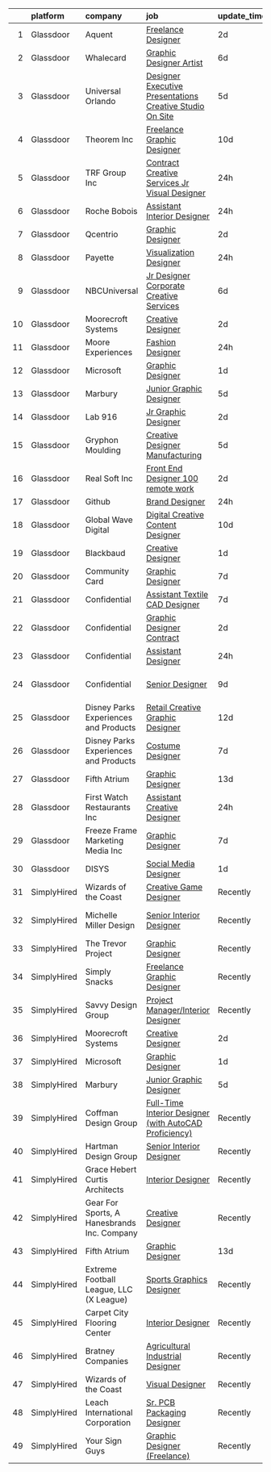 

|    | platform    | company                                     | job                                                                                                                                                                                                                                                                                                                                                                                                                                                                                                                                                                                                                                                                                                                                                                                                                                                                                          | update_time   | location                   |
|---:|:------------|:--------------------------------------------|:---------------------------------------------------------------------------------------------------------------------------------------------------------------------------------------------------------------------------------------------------------------------------------------------------------------------------------------------------------------------------------------------------------------------------------------------------------------------------------------------------------------------------------------------------------------------------------------------------------------------------------------------------------------------------------------------------------------------------------------------------------------------------------------------------------------------------------------------------------------------------------------------|:--------------|:---------------------------|
|  1 | Glassdoor   | Aquent                                      | [Freelance Designer](https://www.glassdoor.com/partner/jobListing.htm?pos=109&ao=1110586&s=58&guid=000001818f54cdf38960b4bf32467155&src=GD_JOB_AD&t=SR&vt=w&cs=1_82964051&cb=1655967109013&jobListingId=1007951854005&cpc=6FC5BA77C9A4CD78&jrtk=3-0-1g67l9jh2k253801-1g67l9jhh21v0000-6b7fd33a2215014d--6NYlbfkN0DMrcEu7yrtATojKJA7cEzGQ3FdRGWLh0CZQInL4ECGI9gD0Wolx9R2v-Aex0-GK06r7jr2yfZu2kgVp0sZ6EVIkEqLy6HsuE2xUXhgtTuSH9aW2iy6JFsbhnXD4lqd6o63KHNWKa-kIX3_-LGQy9gB229gQG10FH9U8oHTTPVyCzQ96Eeijf__jPZM8SJuc5h9J44dt35QFADzn9BVNsMfAVQDW8S4E4b0yZhKXEjPRc-i4SlKs9vr8DU3-GgR9r1YjKNDuuJC8y13-Npi7PvvT4tvxzEk7MQItBh2tI-5kD_PSUUM8FKiPyjBBAWw1qaxReMfcSeibdxcFPBXKOqI45WqdfyaDChVljO5ls9cKH7ELa8kmEYNTwDOBRhqrFNgBpsMrpaFlABWsowrcCZkbWqMBPlJ7jCP3EJKzNzoWunpyCFcm9xXkMEv6V2ekQ5nAXk-6UYCdQ%3D%3D)                                                                                         | 2d            | Boston, MA                 |
|  2 | Glassdoor   | Whalecard                                   | [Graphic Designer Artist](https://www.glassdoor.com/partner/jobListing.htm?pos=121&ao=1136043&s=58&guid=000001818f54cdf38960b4bf32467155&src=GD_JOB_AD&t=SR&vt=w&ea=1&cs=1_0248c4aa&cb=1655967109018&jobListingId=1007944873079&jrtk=3-0-1g67l9jh2k253801-1g67l9jhh21v0000-0402803406788386-)                                                                                                                                                                                                                                                                                                                                                                                                                                                                                                                                                                                                | 6d            | Remote                     |
|  3 | Glassdoor   | Universal Orlando                           | [Designer  Executive Presentations   Creative Studio   On Site](https://www.glassdoor.com/partner/jobListing.htm?pos=115&ao=1136043&s=58&guid=000001818f54cdf38960b4bf32467155&src=GD_JOB_AD&t=SR&vt=w&cs=1_e9831965&cb=1655967109014&jobListingId=1007947867960&jrtk=3-0-1g67l9jh2k253801-1g67l9jhh21v0000-87614353369f8b3e-)                                                                                                                                                                                                                                                                                                                                                                                                                                                                                                                                                               | 5d            | Orlando, FL                |
|  4 | Glassdoor   | Theorem Inc                                 | [Freelance Graphic Designer](https://www.glassdoor.com/partner/jobListing.htm?pos=105&ao=1110586&s=58&guid=000001818f54cdf38960b4bf32467155&src=GD_JOB_AD&t=SR&vt=w&ea=1&cs=1_ebc41204&cb=1655967109013&jobListingId=1007933778137&cpc=AC285F3A3ECA6BB0&jrtk=3-0-1g67l9jh2k253801-1g67l9jhh21v0000-c6f76b686089fad8--6NYlbfkN0AFW8_jy3Exud-3yScDe6C_gOnco_vY6PGUfytLF_4d6EkTCpOAWV-CrHKoiYYLwIqg1l_gI_lcE6Sgc6Z0AbUcjp9OM2Gim2qbKXCOcZaAhiPME1DQ2wZs7zWrQyxgM_WwQXANWvgVEC4Lx131mJzhmPIQ_XinjlxfRdvB2NH3Hgy4UHt9gIwQdv5K2XbsF0Wxq4RdhJKqSUWyOAJ8WvlDVrGLjbDWudKFWgXuO27vgvnk01TtvQb7oe3ABfAmHiWMQ7wKlyw2pj13-uJhGeox320TvOMhm_8lg9kD23FsPYnytGBWwkwNi7eeLfXRBM5c1s-nMzRqUAL5uBIgN6-yOIcDlGGjXZml8hZw0iNTG0XC-0DfIE-n97Xv6It8kNpOBjuPB0qHYV_JHNFGMv5Vr8-DzTRUTm4zZpDTCXV_dOSJInNXkxM34EeCTv5JGtriVGSL-m1ARMrcjvpFnAjNYyHVxZXVfb4qMBAFVOwrqvdKT4h5uy24XP-VLpUSQOw%3D)                          | 10d           | Remote                     |
|  5 | Glassdoor   | TRF Group Inc                               | [Contract Creative Services Jr  Visual Designer](https://www.glassdoor.com/partner/jobListing.htm?pos=123&ao=1136043&s=58&guid=000001818f54cdf38960b4bf32467155&src=GD_JOB_AD&t=SR&vt=w&ea=1&cs=1_cfb86bf1&cb=1655967109019&jobListingId=1007957122548&jrtk=3-0-1g67l9jh2k253801-1g67l9jhh21v0000-13d6da905b953d48-)                                                                                                                                                                                                                                                                                                                                                                                                                                                                                                                                                                         | 24h           | New York, NY               |
|  6 | Glassdoor   | Roche Bobois                                | [Assistant Interior Designer](https://www.glassdoor.com/partner/jobListing.htm?pos=101&ao=1110586&s=58&guid=000001818f54cdf38960b4bf32467155&src=GD_JOB_AD&t=SR&vt=w&ea=1&cs=1_007429ea&cb=1655967109013&jobListingId=1007957450296&cpc=BA15C3E50D27FFE8&jrtk=3-0-1g67l9jh2k253801-1g67l9jhh21v0000-3ce67df6d04735b1--6NYlbfkN0APToHrk7ILONyRglvlT3LJMO76dZGJsKlG8WQjsY8CqwypV_UwhZFYq2FkaVwxerwVQ8UyOTlkW_7YNBlC4mH1xrc5tNHa-Q1Z2ncIcFgkcm3-2UzQwT2b0zb0iuiJCgy-AuKM7x7KQfOrnV6tKseb2J2yG1Db5NEklDfzLrwhCV_BEROzdhykHLneslbwimeD7bFsMS-LtI-UPEMUzophTudYEvQ359qGtwsZU5rPLtIS4oC-eXwbq5aDOgOKZmqRaiqbXihExL2PSwyhjv9s3bWzgyeMedWNp_mFLI2f8nrdTz8U38IV4I3CljfW4nLvB2GGI85XayLIRZu6MynaGnyUsuATtWAvvoiXPnAs7jd4h1SQByjW2C1ObOuq_rluxkljNz8afNOmKRDNzUTIXd4S4FsyPIa6bGes4KtAs_ezgSx_4A6pyW3l1yhsadJQuT_Fw8EA2ti0aJcdnlA9WicKh04-cRqHtV2rNj0BQR8XTpBRc41O5wMnbgER0Tc230XS0_iuwg%3D%3D)           | 24h           | Los Angeles, CA            |
|  7 | Glassdoor   | Qcentrio                                    | [Graphic Designer](https://www.glassdoor.com/partner/jobListing.htm?pos=114&ao=1136043&s=58&guid=000001818f54cdf38960b4bf32467155&src=GD_JOB_AD&t=SR&vt=w&cs=1_51ce5868&cb=1655967109014&jobListingId=1007951761137&jrtk=3-0-1g67l9jh2k253801-1g67l9jhh21v0000-edd0f7c2f6175437-)                                                                                                                                                                                                                                                                                                                                                                                                                                                                                                                                                                                                            | 2d            | Houston, TX                |
|  8 | Glassdoor   | Payette                                     | [Visualization Designer](https://www.glassdoor.com/partner/jobListing.htm?pos=128&ao=1136043&s=58&guid=000001818f54cdf38960b4bf32467155&src=GD_JOB_AD&t=SR&vt=w&ea=1&cs=1_6dd9dab1&cb=1655967109019&jobListingId=1007956547792&jrtk=3-0-1g67l9jh2k253801-1g67l9jhh21v0000-35c280cef01a4d85-)                                                                                                                                                                                                                                                                                                                                                                                                                                                                                                                                                                                                 | 24h           | Boston, MA                 |
|  9 | Glassdoor   | NBCUniversal                                | [Jr  Designer  Corporate Creative Services](https://www.glassdoor.com/partner/jobListing.htm?pos=116&ao=1136043&s=58&guid=000001818f54cdf38960b4bf32467155&src=GD_JOB_AD&t=SR&vt=w&cs=1_fa2be21a&cb=1655967109014&jobListingId=1007945789886&jrtk=3-0-1g67l9jh2k253801-1g67l9jhh21v0000-73598a47c0ee146c-)                                                                                                                                                                                                                                                                                                                                                                                                                                                                                                                                                                                   | 6d            | New York, NY               |
| 10 | Glassdoor   | Moorecroft Systems                          | [Creative Designer](https://www.glassdoor.com/partner/jobListing.htm?pos=111&ao=1136043&s=58&guid=000001818f54cdf38960b4bf32467155&src=GD_JOB_AD&t=SR&vt=w&ea=1&cs=1_e7b2f99b&cb=1655967109014&jobListingId=1007951975171&jrtk=3-0-1g67l9jh2k253801-1g67l9jhh21v0000-01db481e05daf2ac-)                                                                                                                                                                                                                                                                                                                                                                                                                                                                                                                                                                                                      | 2d            | Remote                     |
| 11 | Glassdoor   | Moore Experiences                           | [Fashion Designer](https://www.glassdoor.com/partner/jobListing.htm?pos=124&ao=1136043&s=58&guid=000001818f54cdf38960b4bf32467155&src=GD_JOB_AD&t=SR&vt=w&ea=1&cs=1_08aab186&cb=1655967109019&jobListingId=1007956854817&jrtk=3-0-1g67l9jh2k253801-1g67l9jhh21v0000-fc907f308e946991-)                                                                                                                                                                                                                                                                                                                                                                                                                                                                                                                                                                                                       | 24h           | Remote                     |
| 12 | Glassdoor   | Microsoft                                   | [Graphic Designer](https://www.glassdoor.com/partner/jobListing.htm?pos=119&ao=1136043&s=58&guid=000001818f54cdf38960b4bf32467155&src=GD_JOB_AD&t=SR&vt=w&ea=1&cs=1_b7a2bcb8&cb=1655967109018&jobListingId=1007955223233&jrtk=3-0-1g67l9jh2k253801-1g67l9jhh21v0000-78194f8f604e59fc-)                                                                                                                                                                                                                                                                                                                                                                                                                                                                                                                                                                                                       | 1d            | Remote                     |
| 13 | Glassdoor   | Marbury                                     | [Junior Graphic Designer](https://www.glassdoor.com/partner/jobListing.htm?pos=117&ao=1136043&s=58&guid=000001818f54cdf38960b4bf32467155&src=GD_JOB_AD&t=SR&vt=w&ea=1&cs=1_8e8ec1a6&cb=1655967109014&jobListingId=1007947966367&jrtk=3-0-1g67l9jh2k253801-1g67l9jhh21v0000-265648219fb521ff-)                                                                                                                                                                                                                                                                                                                                                                                                                                                                                                                                                                                                | 5d            | Remote                     |
| 14 | Glassdoor   | Lab 916                                     | [Jr  Graphic Designer](https://www.glassdoor.com/partner/jobListing.htm?pos=106&ao=1110586&s=58&guid=000001818f54cdf38960b4bf32467155&src=GD_JOB_AD&t=SR&vt=w&ea=1&cs=1_22c4d87c&cb=1655967109013&jobListingId=1007952834308&cpc=8795CF9063CD573D&jrtk=3-0-1g67l9jh2k253801-1g67l9jhh21v0000-457ed616efcefe7d--6NYlbfkN0BpjNmDsl8c3U7KJVddV-RuVe4azqwUC9lNtfo88f6OOQ4huVoiSr1-84vuxnLFO13j6P23GsU4Ng8BKL8Ygfva-o6hK75JDgyZ5-8U6ZpTvdzvzI0f89FpcSU-4hHzcN_7lN8HG1vVgEKMvDCWlW_D7ZWb2_Yy2FqK2gO-cXJSs1HmJQJyca-9ntLpEhQ48khyQ2ra6WSJ_z3bMvzj9YREqNiyPMElzKhAkEMG9Wcv9Zb4sRH-OGods-CeDQp2cvzVuGCslRV-_l5YoQltHqDpY5o64YLU9LY8lsmPjLpRBVdApQJijcu9fJsKNjBDK4QFud1f8T5XlJBF522MUJ-kitTQeQ8fWD-Gb5ZH4ZdCcMYy8jt_HJ9dww9Pk7yeXcIt94GK5nE_5P1yS-PlSLDxjkSBdXn1DDMbc3PclMBpAC6CcVEBYZYHFfuCWmGNGPA-hsxR_WImVoWHrr0OaStKReNvpNywNIpCNVUmaLkbqv-LN8R0GJ9I_EEyuhE4STab7KnmaLi3iw%3D%3D)                  | 2d            | Remote                     |
| 15 | Glassdoor   | Gryphon Moulding                            | [Creative Designer   Manufacturing](https://www.glassdoor.com/partner/jobListing.htm?pos=125&ao=1136043&s=58&guid=000001818f54cdf38960b4bf32467155&src=GD_JOB_AD&t=SR&vt=w&ea=1&cs=1_fa4370ec&cb=1655967109019&jobListingId=1007948163321&jrtk=3-0-1g67l9jh2k253801-1g67l9jhh21v0000-3b04b6efa665fbfa-)                                                                                                                                                                                                                                                                                                                                                                                                                                                                                                                                                                                      | 5d            | Garden Grove, CA           |
| 16 | Glassdoor   | Real Soft  Inc                              | [Front End Designer   100  remote work](https://www.glassdoor.com/partner/jobListing.htm?pos=110&ao=1110586&s=58&guid=000001818f54cdf38960b4bf32467155&src=GD_JOB_AD&t=SR&vt=w&ea=1&cs=1_b7aa0b7e&cb=1655967109014&jobListingId=1007952049889&cpc=3BA4CE39D5B5DEF5&jrtk=3-0-1g67l9jh2k253801-1g67l9jhh21v0000-bf6c8091a980af73--6NYlbfkN0DiQIiDHDK-hQubne5EGaja-6KWeX3s4TLCkt3ADUaSLMlLPfpfJJ3bm-5w7QVCX0gz21xt6zXOc8odH8JBg7iSnXvgL-hIfBGLQ5gLaXYIITNsg6fcjh9adPp-dHKPtwMZo4GFV2nGtUtGCYJODIUpTtYgtxR17IVc0NbaKyrouJF_NBlT9nGgTbQpxS4D5x0hAKgXoDuW1-yrm7U248ACngkAMerwShkgWat4C9q9HiO9uAi35SSi_nsmiOmWLJalUoJWUsB-ULIFQRa5WZT5zEPRbtOjYfkveRX0rmjRpJGXtphAn-n3Z1_pq-9MRAb8eXlJl-AUnjYGgw2p16_U8huJ_2a4IaPWjHItxVjaLqwpwNfnUOEHhsAQM3pp4c8lxeAgPYXTvlugG5NCZSpgZkkaKgRN4lqFBZ3orML8IeVZ-x98qcOS0zttMQtZfG-QykhAhb-GRSCfbOrcPa3cCuW97ZzrHqtQv49FK2ZOfI-KLZgN45TUciDlWrN0lWTR7Pa9O2klMA%3D%3D) | 2d            | Remote                     |
| 17 | Glassdoor   | Github                                      | [Brand Designer](https://www.glassdoor.com/partner/jobListing.htm?pos=127&ao=1136043&s=58&guid=000001818f54cdf38960b4bf32467155&src=GD_JOB_AD&t=SR&vt=w&cs=1_e373a5d3&cb=1655967109019&jobListingId=1007957287973&jrtk=3-0-1g67l9jh2k253801-1g67l9jhh21v0000-5a966aaeafda2f22-)                                                                                                                                                                                                                                                                                                                                                                                                                                                                                                                                                                                                              | 24h           | Remote                     |
| 18 | Glassdoor   | Global Wave Digital                         | [Digital Creative Content Designer](https://www.glassdoor.com/partner/jobListing.htm?pos=118&ao=1136043&s=58&guid=000001818f54cdf38960b4bf32467155&src=GD_JOB_AD&t=SR&vt=w&cs=1_ba7f771c&cb=1655967109017&jobListingId=1007935078468&jrtk=3-0-1g67l9jh2k253801-1g67l9jhh21v0000-1c08a091b62c88d5-)                                                                                                                                                                                                                                                                                                                                                                                                                                                                                                                                                                                           | 10d           | Remote                     |
| 19 | Glassdoor   | Blackbaud                                   | [Creative Designer](https://www.glassdoor.com/partner/jobListing.htm?pos=112&ao=1136043&s=58&guid=000001818f54cdf38960b4bf32467155&src=GD_JOB_AD&t=SR&vt=w&cs=1_47b93b3f&cb=1655967109014&jobListingId=1007954277008&jrtk=3-0-1g67l9jh2k253801-1g67l9jhh21v0000-388c7f723f42cca4-)                                                                                                                                                                                                                                                                                                                                                                                                                                                                                                                                                                                                           | 1d            | Remote                     |
| 20 | Glassdoor   | Community Card                              | [Graphic Designer](https://www.glassdoor.com/partner/jobListing.htm?pos=130&ao=1136043&s=58&guid=000001818f54cdf38960b4bf32467155&src=GD_JOB_AD&t=SR&vt=w&ea=1&cs=1_b49653a9&cb=1655967109019&jobListingId=1007942962766&jrtk=3-0-1g67l9jh2k253801-1g67l9jhh21v0000-74e4ceac3e9e58ee-)                                                                                                                                                                                                                                                                                                                                                                                                                                                                                                                                                                                                       | 7d            | Fresno, CA                 |
| 21 | Glassdoor   | Confidential                                | [Assistant Textile CAD Designer](https://www.glassdoor.com/partner/jobListing.htm?pos=102&ao=1110586&s=58&guid=000001818f54cdf38960b4bf32467155&src=GD_JOB_AD&t=SR&vt=w&ea=1&cs=1_9b3f118b&cb=1655967109013&jobListingId=1007941945593&cpc=8795CF9063CD573D&jrtk=3-0-1g67l9jh2k253801-1g67l9jhh21v0000-ce0c47f05901ac5c--6NYlbfkN0DkwT7sG4OkyhwI3t8pVD_hcX4oVyxj6rjpy63wstN2uZinknDbMpkGTQLJxoQB3z5HABCtxAWRcILncz95WB1MyDXXvyk8QrUAkjptWm6xCUOVh-2dx0HtVw9tOIRPUJVdp5Y9oQy938JU8buUgnLYMG7U6fr69kAjeKimVrVDePg_bwg1Uf8HJkzEtKD8DJDBinfsO1rGU5ATLsqdJT-gJYmGKCFr51Nh6RTvtJqHZnwOuHOs4dqkJ06PgJaG4Y2tCKRTrnVirW_eqc1lnpHmFklbqso9nBW7gbrbEGjYmZhHmgCeCyitAopfolxbHWd-ySTTNlOr5Ue9Hm21HGkFkcpguVDj8Y4BVyap3u1ryWdmsM3eMfQLJeDPQbx5EdzrtddxfqQh7KiTLjbok9xmZ_ctx3yCTs2nzYPIH8RMy6P1QV-UGKVbDv4WmEZ4SSbUkKtq018Tw9hLNJN3HtV_AfBn9vSKR114jN33TL9ZfJNUjsfU11g4OG7XiO8zq1E%3D)                      | 7d            | Remote                     |
| 22 | Glassdoor   | Confidential                                | [Graphic Designer  Contract ](https://www.glassdoor.com/partner/jobListing.htm?pos=104&ao=1110586&s=58&guid=000001818f54cdf38960b4bf32467155&src=GD_JOB_AD&t=SR&vt=w&ea=1&cs=1_f5ee31db&cb=1655967109013&jobListingId=1007953204724&cpc=6FC5BA77C9A4CD78&jrtk=3-0-1g67l9jh2k253801-1g67l9jhh21v0000-252535af34e287cc--6NYlbfkN0AK86zoRwW0NYGpb0_SobDK0dRkGwxQFJ_OcFvggPDbbCwS3N7iquAijo7vR4NYG7HQn2ZO0HM4RwVuLt8V2j8WgQNvR_YI9BzLCdAjRWOgVqYVb11UePhAA_EUO39DWIS4RaJ0TKlQKvKvrIl_CS8LTAL_stqPKvr1oJZwRu6Z3MjQzrDXZVT7TpKoJpfV4oSVo711te8DCIMkzfiBK-AoH1JWk_p85rJxUmTo2dKR21mcrtlDQ46VBB6iQQQ5BnZsVNQPGvoJstez7f4ezZPgVlopvb0osFVszzxRVtDKch0njeZewyMKn28-FSaLPy9LzCC3mlpVir2yUrxcs3qr0NC4BjAV8HhZ0H-EGAHt7I-zk7JvfgNQK4wiuEJm5dyMYzBp4almVliDEPiS1tjQ2Y0jPXxBye2PFx2N0GWmkLPuXTpZwhbCygKNP5v_73QmuOgF3mcR9AFDITXWm4QM7nG2aLOsWkvg1H1Ox3dp2iQWKRLLQEqmD9wFuKNhdh0%3D)                         | 2d            | Remote                     |
| 23 | Glassdoor   | Confidential                                | [Assistant Designer](https://www.glassdoor.com/partner/jobListing.htm?pos=108&ao=1110586&s=58&guid=000001818f54cdf38960b4bf32467155&src=GD_JOB_AD&t=SR&vt=w&ea=1&cs=1_c3009b2a&cb=1655967109014&jobListingId=1007957246680&cpc=0FE1F5EA2BC84A01&jrtk=3-0-1g67l9jh2k253801-1g67l9jhh21v0000-e1eb10494b992c02--6NYlbfkN0CqvJSq_zTLMD49U7TMKj0W9F2GnfPdvBqL9dchVKWfnVFFys0zln8XLzvEw6VIqMD_SsMc6ANFtnpYpkQnXOgTTy1zDd3Xu_YVCilDRKtaFhUjhS5l6pczdTysHlBtUkzHgovswBGA1fA8MvfKJbJfxUXgR4nWV02-w5pclGHjIeUKPOzLyo9RvoKzZh5fkheFCWqOodQmJE-wv89jBwSfVu6Qxa2RzGRZNcqIha1Lfj5yDKHA664zoGbMhafqoYJMDT-nUQyJy9G5fnNOYYsEH7Wde_9cn1zqJmlnoldeY0-X6ZZ3Vx5IuVlLD45AlzhFFjg0PMIgAODgVenKGfXLU6Ig3Y-6D1EOfnzVLS7sQtlET1fPqxI6JjoJCK9FnpEK5xcSk7OQr5Ug1Vq4mO9rdU3CAe6vEJpS28UBJTL4dff6XYhJDhLFO-E8lDGIX8_3OLBMRgwHRj5TnvBBHX_nkahT6nigRGrQBqLsUzAQxvuJ0E0wjHKwFlbAU4p9jsUCJQYmfvqVEg%3D%3D)                    | 24h           | New York, NY               |
| 24 | Glassdoor   | Confidential                                | [Senior Designer](https://www.glassdoor.com/partner/jobListing.htm?pos=103&ao=1110586&s=58&guid=000001818f54cdf38960b4bf32467155&src=GD_JOB_AD&t=SR&vt=w&ea=1&cs=1_b1f7acd6&cb=1655967109013&jobListingId=1007937017269&cpc=9C4F014304452074&jrtk=3-0-1g67l9jh2k253801-1g67l9jhh21v0000-a5326a7357206d7f--6NYlbfkN0Ao15p4DUFE77HqUxReqiB4f6Al0PG_sYnmzLe65nBLKBcpHHaaYIwSQZwpGpShbkeUf6wc2q2DuLe6M3U5mDA0w15ymPhKK5N0wPjHEOkxgmHT9nhZA2JEgTXDLqcxSYDUV6VteGjgNc_4LaUp6D8BMHxIY64W8hyFBk9uw5ZcGdbYKIfKkaoVkfMYto6B15YrYGSWDR0bw1Pc7tLnXfvKs28xd0utBvjWX_WYhEYcYyA3ECBgcoxaf3lObpgykxJHFds5B-TCfgIrgzWgGps_FutQEu2LrZcw5xadP7SoNZTDCwQvC8HzKAs9OQLzeWhr0iRIsN3rw6RJKI0SKdwa3vbuXiQjK2INlvFGnJg5wB6ed8Gg0MdCpLW1Ip9GZrEUTytcqFKn9QyGy6IHwX4NXOAG-zbq_2IchG6f2WMaGTOGkGPtthOe9uFYvAxbpaqH-SChcoSDeURMXJNo41Dkc0QHzjIswSQAFcrY4hRoEtldiD73rWn-EBoB2bajWsA%3D)                                     | 9d            | Middle Village, Otsego, NY |
| 25 | Glassdoor   | Disney Parks  Experiences and Products      | [Retail Creative Graphic Designer](https://www.glassdoor.com/partner/jobListing.htm?pos=122&ao=1136043&s=58&guid=000001818f54cdf38960b4bf32467155&src=GD_JOB_AD&t=SR&vt=w&cs=1_0cb516e1&cb=1655967109018&jobListingId=1007931405948&jrtk=3-0-1g67l9jh2k253801-1g67l9jhh21v0000-fdb59e6928bec550-)                                                                                                                                                                                                                                                                                                                                                                                                                                                                                                                                                                                            | 12d           | Kissimmee, FL              |
| 26 | Glassdoor   | Disney Parks  Experiences and Products      | [Costume Designer](https://www.glassdoor.com/partner/jobListing.htm?pos=129&ao=1136043&s=58&guid=000001818f54cdf38960b4bf32467155&src=GD_JOB_AD&t=SR&vt=w&cs=1_5e4a6f69&cb=1655967109019&jobListingId=1007941845593&jrtk=3-0-1g67l9jh2k253801-1g67l9jhh21v0000-ccf7396f95d62316-)                                                                                                                                                                                                                                                                                                                                                                                                                                                                                                                                                                                                            | 7d            | Orlando, FL                |
| 27 | Glassdoor   | Fifth Atrium                                | [Graphic Designer](https://www.glassdoor.com/partner/jobListing.htm?pos=113&ao=1136043&s=58&guid=000001818f54cdf38960b4bf32467155&src=GD_JOB_AD&t=SR&vt=w&ea=1&cs=1_37c3742f&cb=1655967109014&jobListingId=1007930521371&jrtk=3-0-1g67l9jh2k253801-1g67l9jhh21v0000-d0d39c68e8e23311-)                                                                                                                                                                                                                                                                                                                                                                                                                                                                                                                                                                                                       | 13d           | Remote                     |
| 28 | Glassdoor   | First Watch Restaurants  Inc                | [Assistant Creative Designer](https://www.glassdoor.com/partner/jobListing.htm?pos=126&ao=1136043&s=58&guid=000001818f54cdf38960b4bf32467155&src=GD_JOB_AD&t=SR&vt=w&cs=1_5d01fdca&cb=1655967109019&jobListingId=1007956206885&jrtk=3-0-1g67l9jh2k253801-1g67l9jhh21v0000-54a8453d0b897269-)                                                                                                                                                                                                                                                                                                                                                                                                                                                                                                                                                                                                 | 24h           | Bradenton, FL              |
| 29 | Glassdoor   | Freeze Frame Marketing   Media  Inc         | [Graphic Designer](https://www.glassdoor.com/partner/jobListing.htm?pos=120&ao=1136043&s=58&guid=000001818f54cdf38960b4bf32467155&src=GD_JOB_AD&t=SR&vt=w&ea=1&cs=1_470fc9c1&cb=1655967109018&jobListingId=1007942040973&jrtk=3-0-1g67l9jh2k253801-1g67l9jhh21v0000-62b21f85ab881198-)                                                                                                                                                                                                                                                                                                                                                                                                                                                                                                                                                                                                       | 7d            | Remote                     |
| 30 | Glassdoor   | DISYS                                       | [Social Media Designer](https://www.glassdoor.com/partner/jobListing.htm?pos=107&ao=1110586&s=58&guid=000001818f54cdf38960b4bf32467155&src=GD_JOB_AD&t=SR&vt=w&ea=1&cs=1_78c743a0&cb=1655967109013&jobListingId=1007954898208&cpc=9908D8D4413DBB8A&jrtk=3-0-1g67l9jh2k253801-1g67l9jhh21v0000-a05501a1adfac7a8--6NYlbfkN0BTYkY06FZEdAAtNWO-eDAfNklmfZymsMF6eFRONl7rAMN5x_2sHrqXfWPo9rHDxSOM9Ek7PlkMePuVK-JU60UDBjiRm1hphPoR5guipRHMD9dUe0uRQFz4z4UteqrF8fAl0sI8KXULmQRm391Z3xjjQVGkocLftlYJB2xXVSaIt1mRnTqqHGBU_V_q9lB_qtNi9axgxCZ3nYabMEZbQrTHwMthvi5B8naxcADjP8HYH8uAxtucSk0t96n9tJrPLcgsLyFOze2m_CEpY4yC1Oxk2nTa0na0AbIfYRVe_Usyxwan545vCnhErzc4nCvZ_2tZxa0_E3uy3R7OqMW6BuBybx9dry2AvfrQ7jru_V_NwvI6DQ6Dfy5RDLkgGT2bDBSXDs3TXN0Bu_GVMu9b390emk93GOR7_VVfnadwGy1x6k-pqgXYznTtRFG8oJocPdlJGAonbOAIk2pbuoks1RTcfXDSnpWoPZJxcAXb8HZEpkcQrzP3Lwd7ZNUH3bKzmgE%3D)                               | 1d            | Herndon, VA                |
| 31 | SimplyHired | Wizards of the Coast                        | [Creative Game Designer](https://www.simplyhired.com/job/3U5NPAcld9zZ3VOc-NItCD-NzNvgqaZqPjmcmGZRZsaeN5WygOP2eA?q=creative+designer)                                                                                                                                                                                                                                                                                                                                                                                                                                                                                                                                                                                                                                                                                                                                                         | Recently      | Renton, WA                 |
| 32 | SimplyHired | Michelle Miller Design                      | [Senior Interior Designer](https://www.simplyhired.com/job/Sys27llYxhHd2Iu__rvU_izDDcx-fz8jwbDpbCIOLy5Dr_B0O3v-Mg?q=creative+designer)                                                                                                                                                                                                                                                                                                                                                                                                                                                                                                                                                                                                                                                                                                                                                       | Recently      | Saint Petersburg, FL       |
| 33 | SimplyHired | The Trevor Project                          | [Graphic Designer](https://www.simplyhired.com/job/3rYMdKhSr6EpWm-q7r75M2BLKTCb8o6XTtAQHf5ZMFgbG5OOrbXAnw?q=creative+designer)                                                                                                                                                                                                                                                                                                                                                                                                                                                                                                                                                                                                                                                                                                                                                               | Recently      | United States              |
| 34 | SimplyHired | Simply Snacks                               | [Freelance Graphic Designer](https://www.simplyhired.com/job/bMb-Gmv6jGFQK9RZr4KhH0XhvJdJ0HKwCr0zYgGcJtKQ3LnxHewYwA?q=creative+designer)                                                                                                                                                                                                                                                                                                                                                                                                                                                                                                                                                                                                                                                                                                                                                     | Recently      | Remote                     |
| 35 | SimplyHired | Savvy Design Group                          | [Project Manager/Interior Designer](https://www.simplyhired.com/job/YsTVNp6nM336MjEWyi9A2oN5zVIl9wlJWq0tDVxZK_pWOgvFYeDoqg?q=creative+designer)                                                                                                                                                                                                                                                                                                                                                                                                                                                                                                                                                                                                                                                                                                                                              | Recently      | St. Louis, MO              |
| 36 | SimplyHired | Moorecroft Systems                          | [Creative Designer](https://www.simplyhired.com/job/ihNdXrABi4KLXIr6a8rpyYTwJQo9amTY85X2hRDUO-0uWV6Hfzk4yA?q=creative+designer)                                                                                                                                                                                                                                                                                                                                                                                                                                                                                                                                                                                                                                                                                                                                                              | 2d            | Remote                     |
| 37 | SimplyHired | Microsoft                                   | [Graphic Designer](https://www.simplyhired.com/job/rNynTszMuANN-deV0Y0ZiwdFcxUflCdwgfDgoPkNsCwQ8hAcajxcSg?q=creative+designer)                                                                                                                                                                                                                                                                                                                                                                                                                                                                                                                                                                                                                                                                                                                                                               | 1d            | Remote                     |
| 38 | SimplyHired | Marbury                                     | [Junior Graphic Designer](https://www.simplyhired.com/job/MH8gQthZdwZl4mhAOI5f9bItaWa8oPpv_aqPrn1pKm0Dzb0oAGGYEA?q=creative+designer)                                                                                                                                                                                                                                                                                                                                                                                                                                                                                                                                                                                                                                                                                                                                                        | 5d            | Remote                     |
| 39 | SimplyHired | Coffman Design Group                        | [Full-Time Interior Designer (with AutoCAD Proficiency)](https://www.simplyhired.com/job/Xx7hJsbn6OIObeoohRD70Y4VdH0y_sC279UDSdlsem1MGWNh8Uj_rg?q=creative+designer)                                                                                                                                                                                                                                                                                                                                                                                                                                                                                                                                                                                                                                                                                                                         | Recently      | Naples, FL                 |
| 40 | SimplyHired | Hartman Design Group                        | [Senior Interior Designer](https://www.simplyhired.com/job/DoJeZfmJ3oegf4VFu1T5RNfVR0vOTRquqkQWPON31nRznnltc3G6Dw?q=creative+designer)                                                                                                                                                                                                                                                                                                                                                                                                                                                                                                                                                                                                                                                                                                                                                       | Recently      | Washington, DC             |
| 41 | SimplyHired | Grace Hebert Curtis Architects              | [Interior Designer](https://www.simplyhired.com/job/P4uYYbTk44YufM37BPFLKpQnRPhgT-TJJnBVKOfPULdXvverRsfOJA?q=creative+designer)                                                                                                                                                                                                                                                                                                                                                                                                                                                                                                                                                                                                                                                                                                                                                              | Recently      | New Orleans, LA            |
| 42 | SimplyHired | Gear For Sports, A Hanesbrands Inc. Company | [Creative Designer](https://www.simplyhired.com/job/2oVHV1MRDDAw-snMzPT9gi-6uvME0MTOHkvv3V2oADLOZT2kK8_ilw?q=creative+designer)                                                                                                                                                                                                                                                                                                                                                                                                                                                                                                                                                                                                                                                                                                                                                              | Recently      | Remote +1 location         |
| 43 | SimplyHired | Fifth Atrium                                | [Graphic Designer](https://www.simplyhired.com/job/FLjT_Yz7Oxsu7OxmU_FDgY4wY13TUdAhQa81TQF5wuOJyAEzb_fWag?q=creative+designer)                                                                                                                                                                                                                                                                                                                                                                                                                                                                                                                                                                                                                                                                                                                                                               | 13d           | Remote                     |
| 44 | SimplyHired | Extreme Football League, LLC (X League)     | [Sports Graphics Designer](https://www.simplyhired.com/job/l9RWxu5LGvE-5sW8B4ldWGOS1mg57VI9KEyl79C9wdia_KPHYUjM_Q?q=creative+designer)                                                                                                                                                                                                                                                                                                                                                                                                                                                                                                                                                                                                                                                                                                                                                       | Recently      | Remote                     |
| 45 | SimplyHired | Carpet City Flooring Center                 | [Interior Designer](https://www.simplyhired.com/job/SgbPJHCmCNsHJZtnAPRJaEYKgE2ErSjWo3Kgwr_ft1S3ULD9fGOVLQ?q=creative+designer)                                                                                                                                                                                                                                                                                                                                                                                                                                                                                                                                                                                                                                                                                                                                                              | Recently      | Minocqua, WI               |
| 46 | SimplyHired | Bratney Companies                           | [Agricultural Industrial Designer](https://www.simplyhired.com/job/Mumz6KfYzwl0Qf-6YYgrNMk_LNtPebzQLCSf-QYmA_szeaNtgnq67Q?q=creative+designer)                                                                                                                                                                                                                                                                                                                                                                                                                                                                                                                                                                                                                                                                                                                                               | Recently      | Des Moines, IA             |
| 47 | SimplyHired | Wizards of the Coast                        | [Visual Designer](https://www.simplyhired.com/job/ELCYjESeDW8VyKiC_jZO8kP-QZZRKQ0SuEe4JWBL_VgEPDMhcOEVKQ?q=creative+designer)                                                                                                                                                                                                                                                                                                                                                                                                                                                                                                                                                                                                                                                                                                                                                                | Recently      | Renton, WA                 |
| 48 | SimplyHired | Leach International Corporation             | [Sr. PCB Packaging Designer](https://www.simplyhired.com/job/CY_L3ifU6jHJIruCEt2By_gDJBLASOEM4rp4V4wOYWCvOYRfJANygg?q=creative+designer)                                                                                                                                                                                                                                                                                                                                                                                                                                                                                                                                                                                                                                                                                                                                                     | Recently      | Buena Park, CA             |
| 49 | SimplyHired | Your Sign Guys                              | [Graphic Designer (Freelance)](https://www.simplyhired.com/job/Y5CeNaTQgtjJKzefiDpQa3noOTyEMixjfpb0sAONzQZ8B5ZFTpbLTg?q=creative+designer)                                                                                                                                                                                                                                                                                                                                                                                                                                                                                                                                                                                                                                                                                                                                                   | Recently      | Remote                     |